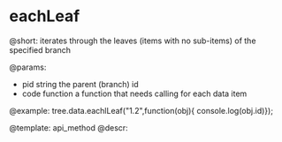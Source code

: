eachLeaf
=============

@short:
	iterates through the leaves (items with no sub-items) of the specified branch

@params:
- pid		string		the parent (branch) id
- code		function	a function that needs calling for each data item



@example:
tree.data.eachlLeaf("1.2",function(obj){ console.log(obj.id)});

@template:	api_method
@descr:

